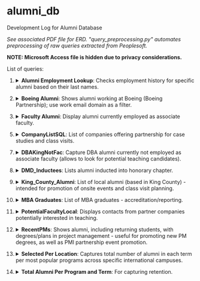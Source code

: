 # alumni_db
Development Log for Alumni Database 

*See associated PDF file for ERD.
"query_preprocessing.py" automates preprocessing of raw queries extracted from Peoplesoft.*

**NOTE: Microsoft Access file is hidden due to privacy considerations.**

List of queries:

1. <details><summary> <b>Alumni Employment Lookup</b>: Checks employment history for specific alumni based on their last names.</summary>

   ```sql
   SELECT Alumni_Employment.StudentID, Alumni_Term_Prog.LastName+' '+Alumni_Term_Prog.FirstName AS [Full Name], Alumni_Term_Prog.GradTerm, Alumni_Employment.Company, Alumni_Employment.Position, Alumni_Employment.LinkedIn
   FROM Alumni_Employment INNER JOIN Alumni_Term_Prog ON Alumni_Employment.StudentID = Alumni_Term_Prog.StudentID
   WHERE (((Alumni_Term_Prog.LastName)=[Enter last name: ]));

</details>

2. <details><summary><b>Boeing Alumni</b>: Shows alumni working at Boeing (Boeing Partnership); use work email domain as a filter.</summary>

    ```sql
   SELECT Alumni_Contact.StudentID, Alumni_Term_Prog.GradTerm, Alumni_Term_Prog.LastName, Alumni_Term_Prog.FirstName, Alumni_Term_Prog.Degree, Alumni_Term_Prog.Plan, Alumni_Term_Prog.[Continuing?], Alumni_Contact.[Personal Email]
   FROM Alumni_Term_Prog INNER JOIN Alumni_Contact ON Alumni_Term_Prog.StudentID = Alumni_Contact.StudentID
   WHERE (((Alumni_Contact.[Personal Email]) Alike '%boeing%'));

</details>

3. <details><summary><b>Faculty Alumni</b>: Display alumni currently employed as associate faculty.</summary>

    ```sql
   SELECT Alumni_Term_Prog.StudentID, Alumni_Term_Prog.GradTerm, Alumni_Term_Prog.LastName, Alumni_Term_Prog.FirstName, Alumni_Term_Prog.Degree AS [Grad Degree], Alumni_Term_Prog.[IsFaculty]
   FROM Alumni_Term_Prog
   WHERE (((Alumni_Term_Prog.[IsFaculty])=Yes));

</details>

5. <details><summary><b>CompanyListSQL</b>: List of companies offering partnership for case studies and class visits.</summary>

    ```sql
   SELECT DISTINCT L.Company
   FROM Company_List AS L INNER JOIN Company_Contacts AS C ON L.Company = C.Company;

</details>

7. <details><summary><b>DBAKingNotFac</b>: Capture DBA alumni currently not employed as associate faculty (allows to look for potential teaching candidates).</summary>

    ```sql
    SELECT Alumni_Term_Prog.StudentID, Alumni_Term_Prog.LastName, Alumni_Term_Prog.FirstName, Alumni_Term_Prog.Degree, Alumni_Contact.[Personal Email], Alumni_Contact.City, Alumni_Contact.State
    FROM Alumni_Term_Prog INNER JOIN Alumni_Contact ON Alumni_Term_Prog.StudentID = Alumni_Contact.StudentID
    WHERE (
            (Alumni_Contact.Zipcode ALIKE '980%' AND Alumni_Contact.Zipcode <> '98000') 
            OR Alumni_Contact.Zipcode ALIKE '981%' 
            OR (Alumni_Contact.Zipcode ALIKE '982%' AND Alumni_Contact.Zipcode NOT ALIKE '9829%')
        )
    AND Alumni_Term_Prog.Degree = 'DBA' 
    AND Alumni_Term_Prog.[CityU Faculty?] = False;

</details>

8. <details><summary><b>DMD_Inductees</b>: Lists alumni inducted into honorary chapter.</summary>

    ```sql
   SELECT Q.StudentID, Q.GradTerm, Q.LastName, Q.FirstName, Q.Degree, Nz(Q.PartnerEmail, C.[Personal Email]) AS [Personal Email], Q.Partner
   FROM Unioned_DMDs AS Q LEFT JOIN Alumni_Contact AS C ON Q.StudentID = C.StudentID;

</details>

9. <details><summary><b>King_County_Alumni</b>: List of local alumni (based in King County) - intended for promotion of onsite events and class visit planning. </summary>

    ```sql
   SELECT Alumni_Term_Prog.StudentID, Alumni_Term_Prog.LastName, Alumni_Term_Prog.FirstName, Alumni_Term_Prog.Degree, Alumni_Contact.[Personal Email], Alumni_Contact.City, Alumni_Contact.State
   FROM Alumni_Term_Prog INNER JOIN Alumni_Contact ON Alumni_Term_Prog.StudentID = Alumni_Contact.StudentID
   WHERE Alumni_Contact.Zipcode Alike '980%' AND Alumni_Contact.Zipcode <> '98000' OR Alumni_Contact.Zipcode Alike '981%' OR Alumni_Contact.Zipcode Alike '982%' AND Alumni_Contact.Zipcode Not Alike '9829%';

</details>

10. <details><summary><b>MBA Graduates</b>: List of MBA graduates - accreditation/reporting. </summary>

      ```sql
      SELECT StudentID, GradTerm, LastName, FirstName, Degree, Plan
      FROM Alumni_Term_Prog
      WHERE Degree="MBA"
      ORDER BY GradTerm DESC; 

</details>

11. <details><summary><b>PotentialFacultyLocal</b>: Displays contacts from partner companies potentially interested in teaching. </summary>

     ```sql
    SELECT [Full Name], Company, Email, LinkedIn, [Highest Credentials]
    FROM Company_Contacts
    WHERE Local = True AND [Interested in Teaching] = True;

</details>

12. <details><summary><b>RecentPMs</b>: Shows alumni, including returning students, with degrees/plans in project management - useful for promoting new PM degrees, as well as PMI partnership event promotion.</summary>
    
    ```sql
    SELECT Alumni_Term_Prog.StudentID, Alumni_Term_Prog.GradTerm, Alumni_Term_Prog.LastName, Alumni_Term_Prog.FirstName, Alumni_Term_Prog.Degree, Alumni_Term_Prog.Plan, Alumni_Term_Prog.[Continuing?], Alumni_Secondary_Degree.Degree AS [Secondary Degree], Alumni_Secondary_Degree.Plan AS [Secondary Plan], Alumni_Secondary_Degree.GradTerm AS [Secondary Grad Term], 
    Alumni_Continuing.Degree AS [Continuing Degree], Alumni_Continuing.Plan AS [Continuing Plan]
    FROM (Alumni_Term_Prog LEFT JOIN Alumni_Secondary_Degree ON Alumni_Term_Prog.StudentID = Alumni_Secondary_Degree.StudentID) LEFT JOIN Alumni_Continuing ON Alumni_Term_Prog.StudentID = Alumni_Continuing.StudentID
    WHERE Alumni_Term_Prog.Degree IN ("BSPM", "MSPM") OR Alumni_Term_Prog.Degree IN ("BSPM", "MSPM")
    ORDER BY Alumni_Term_Prog.GradTerm DESC;

</details>

13. <details><summary><b>Selected Per Location</b>: Captures total number of alumni in each term per most popular programs across specific international campuses.</summary>

    ```sql
    SELECT Q.Degree, Q.GradTerm, Q.Country, Count(*) AS [Total Alumni]
    FROM (SELECT Alumni_Term_Prog.Degree, Alumni_Term_Prog.GradTerm, "US" AS Country
        FROM Alumni_Term_Prog
        WHERE Alumni_Term_Prog.Degree IN ("BAM", "BSBA", "MBA")
        AND "US" NOT IN ("Canada", "China", "Vietnam")
    
        UNION ALL
        
        SELECT Alumni_Partner.Degree, Alumni_Partner.GradTerm, Nz(Alumni_Partner.Country, "US") AS Country
        FROM Alumni_Partner
        WHERE Alumni_Partner.Degree IN ("BAM", "BSBA", "MBA")
        AND Nz(Alumni_Partner.Country, "US") NOT IN ("Canada", "China", "Vietnam")
    )  AS Q
    GROUP BY Q.Degree, Q.GradTerm, Q.Country;

</details>

14. <details><summary><b>Total Alumni Per Program and Term</b>: For capturing retention.</summary>

    ```sql
    SELECT Alumni_Term_Prog.Degree, Alumni_Term_Prog.GradTerm, Count(*) AS [Total Alumni]
    FROM Alumni_Term_Prog
    GROUP BY Alumni_Term_Prog.Degree, Alumni_Term_Prog.GradTerm;

</details>

